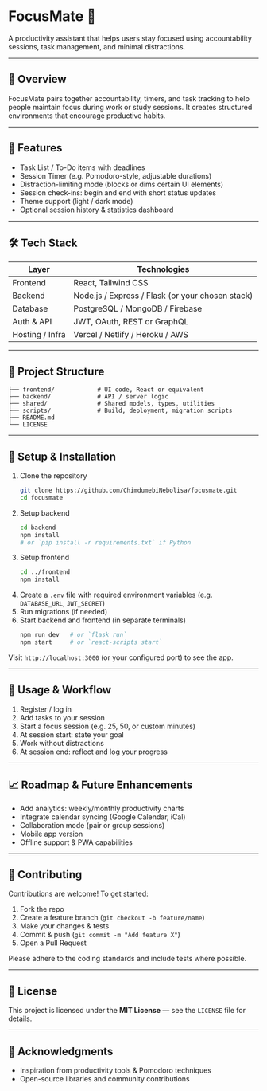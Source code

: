# FocusMate 🎯  

A productivity assistant that helps users stay focused using accountability sessions, task management, and minimal distractions.

---

## 🧠 Overview  

FocusMate pairs together accountability, timers, and task tracking to help people maintain focus during work or study sessions. It creates structured environments that encourage productive habits.  

---

## 🚀 Features  

- Task List / To-Do items with deadlines  
- Session Timer (e.g. Pomodoro-style, adjustable durations)  
- Distraction-limiting mode (blocks or dims certain UI elements)  
- Session check-ins: begin and end with short status updates  
- Theme support (light / dark mode)  
- Optional session history & statistics dashboard  

---

## 🛠️ Tech Stack  

| Layer       | Technologies                |
|--------------|-----------------------------|
| Frontend     | React, Tailwind CSS         |
| Backend      | Node.js / Express / Flask (or your chosen stack) |
| Database     | PostgreSQL / MongoDB / Firebase |
| Auth & API   | JWT, OAuth, REST or GraphQL |
| Hosting / Infra | Vercel / Netlify / Heroku / AWS |

---

## 📂 Project Structure  

```
├── frontend/            # UI code, React or equivalent  
├── backend/             # API / server logic  
├── shared/              # Shared models, types, utilities  
├── scripts/             # Build, deployment, migration scripts  
├── README.md  
└── LICENSE  
```

---

## 🔧 Setup & Installation  

1. Clone the repository  
   ```bash
   git clone https://github.com/ChimdumebiNebolisa/focusmate.git
   cd focusmate
   ```  
2. Setup backend  
   ```bash
   cd backend  
   npm install  
   # or `pip install -r requirements.txt` if Python  
   ```  
3. Setup frontend  
   ```bash
   cd ../frontend  
   npm install  
   ```  
4. Create a `.env` file with required environment variables (e.g. `DATABASE_URL`, `JWT_SECRET`)  
5. Run migrations (if needed)  
6. Start backend and frontend (in separate terminals)  
   ```bash
   npm run dev   # or `flask run`  
   npm start     # or `react-scripts start`  
   ```  

Visit `http://localhost:3000` (or your configured port) to see the app.

---

## 📌 Usage & Workflow  

1. Register / log in  
2. Add tasks to your session  
3. Start a focus session (e.g. 25, 50, or custom minutes)  
4. At session start: state your goal  
5. Work without distractions  
6. At session end: reflect and log your progress  

---

## 📈 Roadmap & Future Enhancements  

- Add analytics: weekly/monthly productivity charts  
- Integrate calendar syncing (Google Calendar, iCal)  
- Collaboration mode (pair or group sessions)  
- Mobile app version  
- Offline support & PWA capabilities  

---

## 🤝 Contributing  

Contributions are welcome! To get started:

1. Fork the repo  
2. Create a feature branch (`git checkout -b feature/name`)  
3. Make your changes & tests  
4. Commit & push (`git commit -m "Add feature X"`)  
5. Open a Pull Request  

Please adhere to the coding standards and include tests where possible.

---

## 📝 License  

This project is licensed under the **MIT License** — see the `LICENSE` file for details.

---

## 🙏 Acknowledgments  

- Inspiration from productivity tools & Pomodoro techniques  
- Open-source libraries and community contributions  
